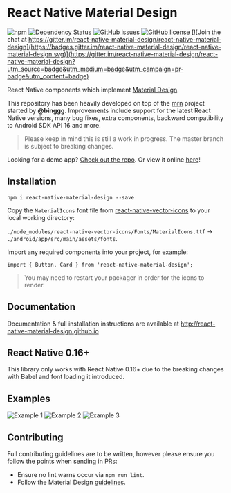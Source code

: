 # React Native Material Design

[![npm](https://img.shields.io/npm/v/react-native-material-design.svg)](https://www.npmjs.com/package/react-native-material-design)
[![Dependency Status](https://david-dm.org/react-native-material-design/react-native-material-design.svg)](https://david-dm.org/react-native-material-design/react-native-material-design.svg)
[![GitHub issues](https://img.shields.io/github/issues/react-native-material-design/react-native-material-design.svg)](https://github.com/react-native-material-design/react-native-material-design/issues)
[![GitHub license](https://img.shields.io/badge/license-MIT-blue.svg)](https://raw.githubusercontent.com/react-native-material-design/react-native-material-design/master/LICENSE)
[![Join the chat at https://gitter.im/react-native-material-design/react-native-material-design](https://badges.gitter.im/react-native-material-design/react-native-material-design.svg)](https://gitter.im/react-native-material-design/react-native-material-design?utm_source=badge&utm_medium=badge&utm_campaign=pr-badge&utm_content=badge)

React Native components which implement [Material Design](https://www.google.com/design/spec/material-design/introduction.html).

This repository has been heavily developed on top of the [mrn](https://github.com/binggg/mrn) project started by **@binggg**. Improvements include support for the latest React Native versions,
many bug fixes, extra components, backward compatibility to Android SDK API 16 and more.

> Please keep in mind this is still a work in progress. The master branch is subject to breaking changes.

Looking for a demo app? [Check out the repo](https://github.com/react-native-material-design/demo-app).
Or view it online [here](https://appetize.io/app/hyp1m20y515c16cj5yw2karcjg)!

## Installation

```
npm i react-native-material-design --save
```

Copy the `MaterialIcons` font file from [react-native-vector-icons](https://github.com/oblador/react-native-vector-icons#android) to your local working directory:

`./node_modules/react-native-vector-icons/Fonts/MaterialIcons.ttf` -> `./android/app/src/main/assets/fonts`.

Import any required components into your project, for example:

```
import { Button, Card } from 'react-native-material-design';
```

> You may need to restart your packager in order for the icons to render.

## Documentation

Documentation & full installation instructions are available at http://react-native-material-design.github.io

## React Native 0.16+

This library only works with React Native 0.16+ due to the breaking changes with Babel and font loading it introduced.

## Examples

![Example 1](https://raw.githubusercontent.com/react-native-material-design/demo-app/master/resources/examples-1.jpg "Example 1")
![Example 2](https://raw.githubusercontent.com/react-native-material-design/demo-app/master/resources/examples-2.jpg "Example 2")
![Example 3](https://raw.githubusercontent.com/react-native-material-design/demo-app/master/resources/examples-3.jpg "Example 3")

## Contributing

Full contributing guidelines are to be written, however please ensure you follow the points when sending in PRs:

- Ensure no lint warns occur via `npm run lint`.
- Follow the Material Design [guidelines](https://www.google.com/design/spec/layout/metrics-keylines.html#metrics-keylines-baseline-grids).
